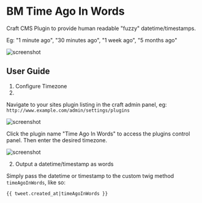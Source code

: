 # BM Time Ago In Words
Craft CMS Plugin to provide human readable "fuzzy" datetime/timestamps.

Eg: "1 minute ago", "30 minutes ago", "1 week ago", "5 months ago"

![screenshot](http://i.imgur.com/sFJCVuG.png)

## User Guide

1. Configure Timezone
2. 
Navigate to your sites plugin listing in the craft admin panel, eg: `http://www.example.com/admin/settings/plugins`

![screenshot](http://i.imgur.com/w68JvXz.png)

Click the plugin name "Time Ago In Words" to access the plugins control panel. Then enter the desired timezone.

![screenshot](http://i.imgur.com/ekKmFc7.png)

2. Output a datetime/timestamp as words

Simply pass the datetime or timestamp to the custom twig method `timeAgoInWords`, like so:

`{{ tweet.created_at|timeAgoInWords }}`
